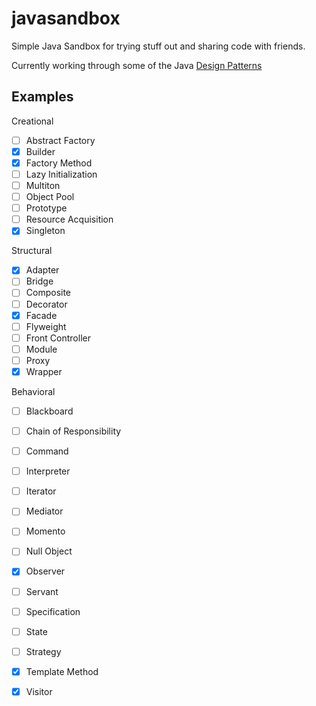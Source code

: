 javasandbox
===========

Simple Java Sandbox for trying stuff out and sharing code with friends.

Currently working through some of the Java <a href="http://en.wikipedia.org/wiki/Software_design_pattern">Design Patterns</a>

Examples
---------
Creational
- [ ] Abstract Factory
- [x] Builder
- [x] Factory Method
- [ ] Lazy Initialization
- [ ] Multiton
- [ ] Object Pool
- [ ] Prototype
- [ ] Resource Acquisition
- [x] Singleton

Structural
- [x] Adapter
- [ ] Bridge
- [ ] Composite
- [ ] Decorator
- [x] Facade
- [ ] Flyweight
- [ ] Front Controller
- [ ] Module
- [ ] Proxy
- [x] Wrapper

Behavioral
- [ ] Blackboard
- [ ] Chain of Responsibility
- [ ] Command
- [ ] Interpreter
- [ ] Iterator
- [ ] Mediator
- [ ] Momento
- [ ] Null Object
- [x] Observer
- [ ] Servant
- [ ] Specification
- [ ] State
- [ ] Strategy
- [x] Template Method
- [x] Visitor

